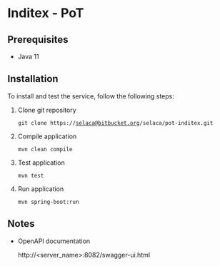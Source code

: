 # Inditex - PoT

## Prerequisites

- Java 11

## Installation

To install and test the service, follow the following steps:

1. Clone git repository

    <code>git clone https://selaca@bitbucket.org/selaca/pot-inditex.git</code>
2. Compile application

    <code>mvn clean compile</code>
3. Test application

    <code>mvn test</code>
4. Run application

    <code>mvn spring-boot:run</code>

## Notes

- OpenAPI documentation

  http://<server_name>:8082/swagger-ui.html 

